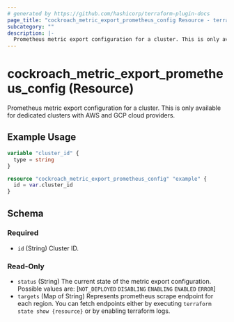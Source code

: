 ```yaml
---
# generated by https://github.com/hashicorp/terraform-plugin-docs
page_title: "cockroach_metric_export_prometheus_config Resource - terraform-provider-cockroach"
subcategory: ""
description: |-
  Prometheus metric export configuration for a cluster. This is only available for dedicated clusters with AWS and GCP cloud providers.
---
```


# cockroach_metric_export_prometheus_config (Resource)

Prometheus metric export configuration for a cluster. This is only available for dedicated clusters with AWS and GCP cloud providers.

## Example Usage

```terraform
variable "cluster_id" {
  type = string
}

resource "cockroach_metric_export_prometheus_config" "example" {
  id = var.cluster_id
}
```

<!-- schema generated by tfplugindocs -->
## Schema

### Required

- `id` (String) Cluster ID.

### Read-Only

- `status` (String) The current state of the metric export configuration.  Possible values are: [`NOT_DEPLOYED` `DISABLING` `ENABLING` `ENABLED` `ERROR`]
- `targets` (Map of String) Represents prometheus scrape endpoint for each region. You can fetch endpoints either by executing `terraform state show {resource}` or by enabling terraform logs.
